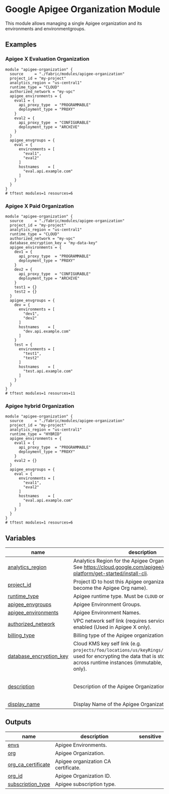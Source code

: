 # Google Apigee Organization Module

This module allows managing a single Apigee organization and its environments and environmentgroups.

## Examples

### Apigee X Evaluation Organization

```hcl
module "apigee-organization" {
  source     = "./fabric/modules/apigee-organization"
  project_id = "my-project"
  analytics_region = "us-central1"
  runtime_type = "CLOUD"
  authorized_network = "my-vpc"
  apigee_environments = {
    eval1 = {
      api_proxy_type  = "PROGRAMMABLE"
      deployment_type = "PROXY"
    }
    eval2 = {
      api_proxy_type  = "CONFIGURABLE"
      deployment_type = "ARCHIVE"
    }
  }
  apigee_envgroups = {
    eval = {
      environments = [
        "eval1",
        "eval2"
      ]
      hostnames    = [
        "eval.api.example.com"
      ]
    }
  }
}
# tftest modules=1 resources=6
```

### Apigee X Paid Organization

```hcl
module "apigee-organization" {
  source     = "./fabric/modules/apigee-organization"
  project_id = "my-project"
  analytics_region = "us-central1"
  runtime_type = "CLOUD"
  authorized_network = "my-vpc"
  database_encryption_key = "my-data-key"
  apigee_environments = {
    dev1 = {
      api_proxy_type  = "PROGRAMMABLE"
      deployment_type = "PROXY"
    }
    dev2 = {
      api_proxy_type  = "CONFIGURABLE"
      deployment_type = "ARCHIVE"
    }
    test1 = {}
    test2 = {}
  } 
  apigee_envgroups = {
    dev = {
      environments = [
        "dev1",
        "dev2"
      ]
      hostnames    = [
        "dev.api.example.com"
      ]
    }
    test = {
      environments = [
        "test1",
        "test2"
      ]
      hostnames    = [
        "test.api.example.com"
      ]
    }
  }
}
# tftest modules=1 resources=11
```

### Apigee hybrid Organization

```hcl
module "apigee-organization" {
  source     = "./fabric/modules/apigee-organization"
  project_id = "my-project"
  analytics_region = "us-central1"
  runtime_type = "HYBRID"
  apigee_environments = {
    eval1 = {
      api_proxy_type  = "PROGRAMMABLE"
      deployment_type = "PROXY"
    }
    eval2 = {}
  }
  apigee_envgroups = {
    eval = {
      environments = [
        "eval1",
        "eval2"
      ]
      hostnames    = [
        "eval.api.example.com"
      ]
    }
  }
}
# tftest modules=1 resources=6
```
<!-- BEGIN TFDOC -->

## Variables

| name | description | type | required | default |
|---|---|:---:|:---:|:---:|
| [analytics_region](variables.tf#L17) | Analytics Region for the Apigee Organization (immutable). See https://cloud.google.com/apigee/docs/api-platform/get-started/install-cli. | <code>string</code> | ✓ |  |
| [project_id](variables.tf#L72) | Project ID to host this Apigee organization (will also become the Apigee Org name). | <code>string</code> | ✓ |  |
| [runtime_type](variables.tf#L77) | Apigee runtime type. Must be `CLOUD` or `HYBRID`. | <code>string</code> | ✓ |  |
| [apigee_envgroups](variables.tf#L22) | Apigee Environment Groups. | <code title="map&#40;object&#40;&#123;&#10;  environments &#61; list&#40;string&#41;&#10;  hostnames    &#61; list&#40;string&#41;&#10;&#125;&#41;&#41;">map&#40;object&#40;&#123;&#8230;&#125;&#41;&#41;</code> |  | <code>&#123;&#125;</code> |
| [apigee_environments](variables.tf#L31) | Apigee Environment Names. | <code title="map&#40;object&#40;&#123;&#10;  api_proxy_type  &#61; optional&#40;string, &#34;API_PROXY_TYPE_UNSPECIFIED&#34;&#41;&#10;  deployment_type &#61; optional&#40;string, &#34;DEPLOYMENT_TYPE_UNSPECIFIED&#34;&#41;&#10;&#125;&#41;&#41;">map&#40;object&#40;&#123;&#8230;&#125;&#41;&#41;</code> |  | <code>&#123;&#125;</code> |
| [authorized_network](variables.tf#L48) | VPC network self link (requires service network peering enabled (Used in Apigee X only). | <code>string</code> |  | <code>null</code> |
| [billing_type](variables.tf#L86) | Billing type of the Apigee organization. | <code>string</code> |  | <code>null</code> |
| [database_encryption_key](variables.tf#L54) | Cloud KMS key self link (e.g. `projects/foo/locations/us/keyRings/bar/cryptoKeys/baz`) used for encrypting the data that is stored and replicated across runtime instances (immutable, used in Apigee X only). | <code>string</code> |  | <code>null</code> |
| [description](variables.tf#L60) | Description of the Apigee Organization. | <code>string</code> |  | <code>&#34;Apigee Organization created by tf module&#34;</code> |
| [display_name](variables.tf#L66) | Display Name of the Apigee Organization. | <code>string</code> |  | <code>null</code> |

## Outputs

| name | description | sensitive |
|---|---|:---:|
| [envs](outputs.tf#L17) | Apigee Environments. |  |
| [org](outputs.tf#L22) | Apigee Organization. |  |
| [org_ca_certificate](outputs.tf#L27) | Apigee organization CA certificate. |  |
| [org_id](outputs.tf#L32) | Apigee Organization ID. |  |
| [subscription_type](outputs.tf#L37) | Apigee subscription type. |  |

<!-- END TFDOC -->
